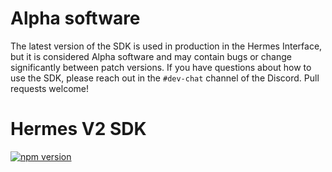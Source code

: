 # Alpha software

The latest version of the SDK is used in production in the Hermes Interface,
but it is considered Alpha software and may contain bugs or change significantly between patch versions.
If you have questions about how to use the SDK, please reach out in the `#dev-chat` channel of the Discord.
Pull requests welcome!

# Hermes V2 SDK

[![npm version](https://img.shields.io/npm/v/hermes-v2-sdk/latest.svg)](https://www.npmjs.com/package/hermes-v2-sdk/v/latest)
<!-- [![npm bundle size (scoped version)](https://img.shields.io/bundlephobia/minzip/hermes-v2-sdk/latest.svg)](https://bundlephobia.com/result?p=hermes-v2-sdk@latest) -->

<!-- In-depth documentation on this SDK is available at [docs.maiadao.io](https://v2-docs.maiadao.io/). -->
